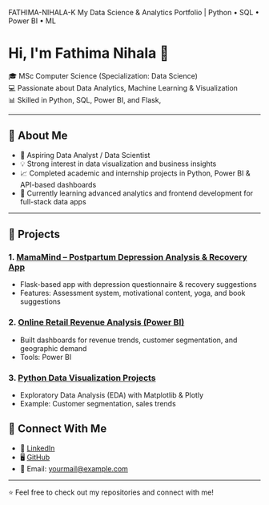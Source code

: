 FATHIMA-NIHALA-K
My Data Science &  Analytics Portfolio | Python • SQL • Power BI • ML

# Hi, I'm Fathima Nihala 👋  

🎓 MSc Computer Science (Specialization: Data Science)  
💻 Passionate about Data Analytics, Machine Learning & Visualization  
📊 Skilled in Python, SQL, Power BI,  and Flask,  

---

## 🔹 About Me  
- 🎯 Aspiring Data Analyst / Data Scientist  
- 💡 Strong interest in data visualization and business insights  
- 📈 Completed academic and internship projects in Python, Power BI & API-based dashboards  
- 🌱 Currently learning advanced analytics and frontend development for full-stack data apps  

---

## 🔹 Projects  

### 1. [MamaMind – Postpartum Depression Analysis & Recovery App](https://github.com/fathimanihalak/MamaMind-App)
- Flask-based app with depression questionnaire & recovery suggestions  
- Features: Assessment system, motivational content, yoga, and book suggestions  

### 2. [Online Retail Revenue Analysis (Power BI)](https://github.com/fathimanihalak/PowerBI-Dashboards)
- Built dashboards for revenue trends, customer segmentation, and geographic demand  
- Tools: Power BI  

### 3. [Python Data Visualization Projects](https://github.com/fathimanihalak/Python-Visualization)
- Exploratory Data Analysis (EDA) with Matplotlib & Plotly  
- Example: Customer segmentation, sales trends  
 

## 🔗 Connect With Me
- 💼 [LinkedIn](https://www.linkedin.com/in/YOUR-LINKEDIN)  
- 🖥️ [GitHub](https://github.com/fathimanihalak)  
- 📧 Email: yourmail@example.com  

---
⭐️ Feel free to check out my repositories and connect with me!

